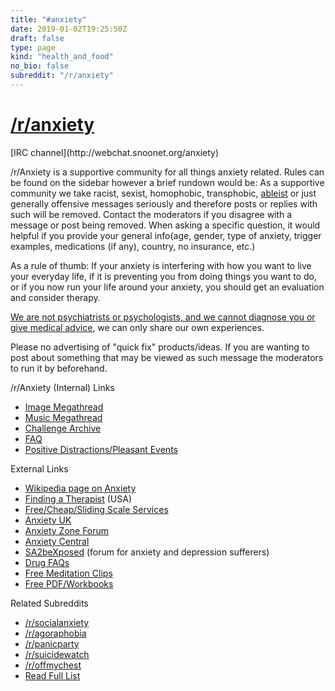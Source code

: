 ```yaml
---
title: "#anxiety"
date: 2019-01-02T19:25:50Z
draft: false
type: page
kind: "health_and_food"
no_bio: false
subreddit: "/r/anxiety"
---
```


<h1><a href="http://anxiety.reddit.com">/r/anxiety</a></h1>
[IRC channel](http://webchat.snoonet.org/anxiety)


/r/Anxiety is a supportive community for all things anxiety related. Rules can be found on the sidebar however a brief rundown would be:
As a supportive community we take racist, sexist, homophobic, transphobic, [ableist](http://en.wikipedia.org/wiki/Ableism) or just generally offensive messages seriously and therefore posts or replies with such will be removed. Contact the moderators if you disagree with a message or post being removed.
When asking a specific question, it would helpful if you provide your general info(age, gender, type of anxiety, trigger examples, medications (if any), country, no insurance, etc.)

As a rule of thumb: If your anxiety is interfering with how you want to live your everyday life, if it is preventing you from doing things you want to do, or if you now run your life around your anxiety, you should get an evaluation and consider therapy.

[We are not psychiatrists or psychologists, and we cannot diagnose you or give medical advice](http://www.reddit.com/help/useragreement#section_medical_information_disclaimer), we can only share our own experiences.

Please no advertising of "quick fix" products/ideas. If you are wanting to post about something that may be viewed as such message the moderators to run it by beforehand.

/r/Anxiety (Internal) Links

 * [Image Megathread](https://www.reddit.com/r/Anxiety/comments/21dwsy/relaxing_image_megathread/)
 * [Music Megathread](https://www.reddit.com/r/Anxiety/comments/289t27/relaxing_music_megathread/)
 * [Challenge Archive](https://www.reddit.com/r/Anxiety/wiki/challenges)
 * [FAQ](http://www.reddit.com/r/Anxiety/wiki/faq)
 * [Positive Distractions/Pleasant Events](http://www.reddit.com/r/Anxiety/wiki/pleasantevents)

External Links

 * [Wikipedia page on Anxiety](http://en.wikipedia.org/wiki/Anxiety_disorder)
 * [Finding a Therapist](http://treatment.adaa.org/) (USA)
 * [Free/Cheap/Sliding Scale Services](http://www.needymeds.org/free_clinics.taf)
 * [Anxiety UK](https://www.anxietyuk.org.uk/get-help/)
 * [Anxiety Zone Forum](http://www.anxietyzone.com/)
 * [Anxiety Central](http://www.anxiety-central.com/)
 * [SA2beXposed](http://www.sa2bexposed.com/forum/) (forum for anxiety and depression sufferers)
 * [Drug FAQs](http://www.crazymeds.us/pmwiki/pmwiki.php/Main/HomePage)
 * [Free Meditation Clips](http://www.fragrantheart.com/cms/free-audio-meditations)
 * [Free PDF/Workbooks](http://www.cci.health.wa.gov.au/resources/consumers.cfm)

Related Subreddits

 * [/r/socialanxiety](http://www.reddit.com/r/socialanxiety)
 * [/r/agoraphobia](http://www.reddit.com/r/agoraphobia)
 * [/r/panicparty](http://www.reddit.com/r/panicparty)
 * [/r/suicidewatch](http://www.reddit.com/r/suicidewatch)
 * [/r/offmychest](http://www.reddit.com/r/offmychest)
 * [Read Full List](http://www.reddit.com/r/Anxiety/wiki/relatedsubreddits#wiki_complete_multireddit_list)

